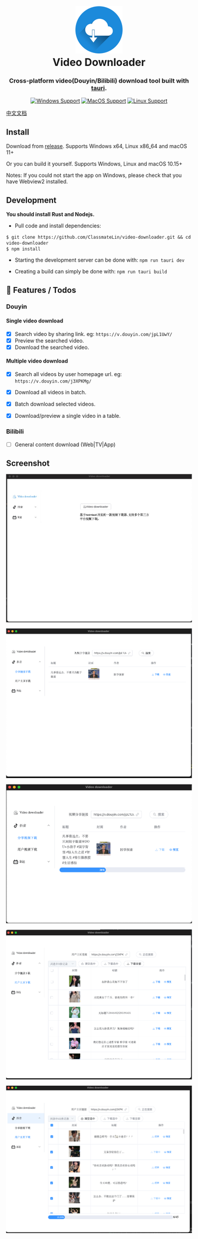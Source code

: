 
<h1 align="center">
  <img src="src-tauri/icons/128x128.png" width="128" />
  <br>
  Video Downloader
  <br>
</h1>

<h3 align="center">
 Cross-platform video(Douyin/Bilibili) download tool built with <a href="https://github.com/tauri-apps/tauri">tauri</a>.
</h3>
<div align="center">

[![Windows Support](https://img.shields.io/badge/Windows-0078D6?style=flat&logo=windows&logoColor=white)](https://github.com/lzdyes/douyin-downloader/releases)
[![MacOS Support](https://img.shields.io/badge/MACOS-adb8c5?style=flat&logo=macos&logoColor=white)](https://github.com/lzdyes/douyin-downloader/releases)
[![Linux Support](https://img.shields.io/badge/linux-1793D1?style=flat&logo=linux&logoColor=white)](https://github.com/lzdyes/douyin-downloader/releases)

</div>

[中文文档](./README_cn.md)

## Install


Download from [release](https://github.com/ClassmateLin/video-downloader/releases). Supports Windows x64, Linux x86_64 and macOS 11+

Or you can build it yourself. Supports Windows, Linux and macOS 10.15+

Notes: If you could not start the app on Windows, please check that you have Webview2 installed.


## Development

**You should install Rust and Nodejs.**

- Pull code and install dependencies:

```
$ git clone https://github.com/ClassmateLin/video-downloader.git && cd video-downloader
$ npm install
```

- Starting the development server can be done with: `npm run tauri dev`


- Creating a build can simply be done with: `npm run tauri build`


## 🎉 Features / Todos

### Douyin

#### Single video download

- [x] Search video by sharing link. eg: `https://v.douyin.com/jpL1UwY/`
- [x] Preview the searched video.
- [x] Download the searched video.

#### Multiple video download

- [x] Search all videos by user homepage url. eg: `https://v.douyin.com/j3XPKMg/`
- [x] Download all videos in batch.
- [x] Batch download selected videos.
- [x] Download/preview a single video in a table.


### Bilibili

- [ ] General content download (Web|TV|App)


## Screenshot

![index](./docs/imgs/index.png)

![douyin_single_search](./docs/imgs/douyin_single_search.png)

![douyin_single_download](./docs/imgs/douyin_single_download.png)

![douyin_multi_search](./docs/imgs/douyin_muplit_search.png)

![douyin_single_download](./docs/imgs/douyin_muplit_download.png)